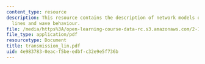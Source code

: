 ```yaml
---
content_type: resource
description: This resource contains the description of network models of transmission
  lines and wave behaviour.
file: /media/https%3A/open-learning-course-data-rc.s3.amazonaws.com/2-141-modeling-and-simulation-of-dynamic-systems-fall-2006/4e9837830eacf5beedbfc32e9e5f736b_transmission_lin.pdf
file_type: application/pdf
resourcetype: Document
title: transmission_lin.pdf
uid: 4e983783-0eac-f5be-edbf-c32e9e5f736b
---
```

